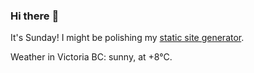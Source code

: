 ### Hi there :wave:

It's Sunday! I might be polishing my [static site generator](https://github.com/bewuethr/pandoc-bash-blog).

Weather in Victoria BC: sunny, at +8°C.
